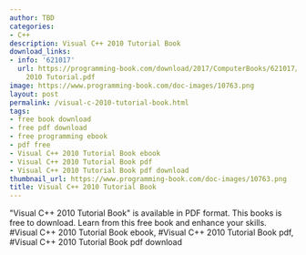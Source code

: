 ```yaml
---
author: TBD
categories:
- C++
description: Visual C++ 2010 Tutorial Book
download_links:
- info: '621017'
  url: https://programming-book.com/download/2017/ComputerBooks/621017/Visual CPP
    2010 Tutorial.pdf
image: https://www.programming-book.com/doc-images/10763.png
layout: post
permalink: /visual-c-2010-tutorial-book.html
tags:
- free book download
- free pdf download
- free programming ebook
- pdf free
- Visual C++ 2010 Tutorial Book ebook
- Visual C++ 2010 Tutorial Book pdf
- Visual C++ 2010 Tutorial Book pdf download
thumbnail_url: https://www.programming-book.com/doc-images/10763.png
title: Visual C++ 2010 Tutorial Book
---
```


 
<div class="item-desc text-justify">
  "Visual C++ 2010 Tutorial Book" is available in PDF format. This books is free to download. Learn from this free book and enhance your skills.
  <br>
  #Visual C++ 2010 Tutorial Book ebook, #Visual C++ 2010 Tutorial Book pdf, #Visual C++ 2010 Tutorial Book pdf download
</div>